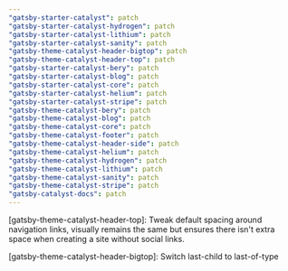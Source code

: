 ```yaml
---
"gatsby-starter-catalyst": patch
"gatsby-starter-catalyst-hydrogen": patch
"gatsby-starter-catalyst-lithium": patch
"gatsby-starter-catalyst-sanity": patch
"gatsby-theme-catalyst-header-bigtop": patch
"gatsby-theme-catalyst-header-top": patch
"gatsby-starter-catalyst-bery": patch
"gatsby-starter-catalyst-blog": patch
"gatsby-starter-catalyst-core": patch
"gatsby-starter-catalyst-helium": patch
"gatsby-starter-catalyst-stripe": patch
"gatsby-theme-catalyst-bery": patch
"gatsby-theme-catalyst-blog": patch
"gatsby-theme-catalyst-core": patch
"gatsby-theme-catalyst-footer": patch
"gatsby-theme-catalyst-header-side": patch
"gatsby-theme-catalyst-helium": patch
"gatsby-theme-catalyst-hydrogen": patch
"gatsby-theme-catalyst-lithium": patch
"gatsby-theme-catalyst-sanity": patch
"gatsby-theme-catalyst-stripe": patch
"gatsby-catalyst-docs": patch
---
```


[gatsby-theme-catalyst-header-top]: Tweak default spacing around navigation links, visually remains the same but ensures there isn't extra space when creating a site without social links.

[gatsby-theme-catalyst-header-bigtop]: Switch last-child to last-of-type
